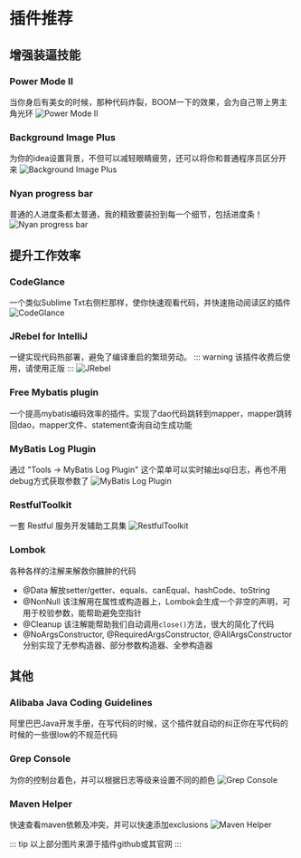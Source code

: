 # 插件推荐

## 增强装逼技能

### Power Mode II
当你身后有美女的时候，那种代码炸裂，BOOM一下的效果，会为自己带上男主角光环
![Power Mode II](http://qiniu.84dd.xyz/idea/powerMode.gif!84dd)

### Background Image Plus
为你的idea设置背景，不但可以减轻眼睛疲劳，还可以将你和普通程序员区分开来
![Background Image Plus](http://qiniu.84dd.xyz/idea/BackgroundImagePlus.png!84dd)

### Nyan progress bar
普通的人进度条都太普通，我的精致要装扮到每一个细节，包括进度条！
![Nyan progress bar](http://qiniu.84dd.xyz/idea/NyanProgressBar.gif!84dd)

## 提升工作效率

### CodeGlance
一个类似Sublime Txt右侧栏那样，使你快速观看代码，并快速拖动阅读区的插件
![CodeGlance](http://qiniu.84dd.xyz/idea/CodeGlance.png!84dd)

### JRebel for IntelliJ
一键实现代码热部署，避免了编译重启的繁琐劳动。
::: warning
该插件收费后使用，请使用正版
:::
![JRebel](http://qiniu.84dd.xyz/idea/JRebel.png!84dd)

### Free Mybatis plugin
一个提高mybatis编码效率的插件。实现了dao代码跳转到mapper，mapper跳转回dao，mapper文件、statement查询自动生成功能

### MyBatis Log Plugin
通过 "Tools -> MyBatis Log Plugin" 这个菜单可以实时输出sql日志，再也不用debug方式获取参数了
![MyBatis Log Plugin](http://qiniu.84dd.xyz/idea/MyBatisLogPlugin.gif!84dd)

### RestfulToolkit
一套 Restful 服务开发辅助工具集
![RestfulToolkit](http://qiniu.84dd.xyz/idea/RestfulToolkit.png!84dd)

### Lombok
各种各样的注解来解救你臃肿的代码
- @Data 解放setter/getter、equals、canEqual、hashCode、toString
- @NonNull 该注解用在属性或构造器上，Lombok会生成一个非空的声明，可用于校验参数，能帮助避免空指针
- @Cleanup 该注解能帮助我们自动调用`close()`方法，很大的简化了代码
- @NoArgsConstructor, @RequiredArgsConstructor, @AllArgsConstructor分别实现了无参构造器、部分参数构造器、全参构造器

## 其他

### Alibaba Java Coding Guidelines
阿里巴巴Java开发手册，在写代码的时候，这个插件就自动的纠正你在写代码的时候的一些很low的不规范代码

### Grep Console
为你的控制台着色，并可以根据日志等级来设置不同的颜色
![Grep Console](http://qiniu.84dd.xyz/idea/GrepConsole.png!84dd)

### Maven Helper
快速查看maven依赖及冲突，并可以快速添加exclusions
![Maven Helper](http://qiniu.84dd.xyz/idea/MavenHelper.png!84dd)

::: tip
以上部分图片来源于插件github或其官网
:::